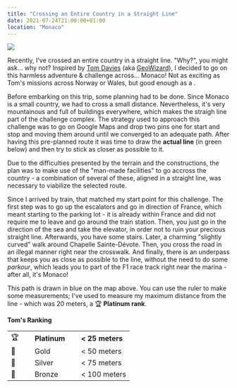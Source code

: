 ```yaml
---
title: "Crossing an Entire Country in a Straight Line"
date: 2021-07-24T21:00:00+01:00
location: "Monaco"
---
```

<!-- leaflet -->
<link rel="stylesheet" href="https://unpkg.com/leaflet@1.7.1/dist/leaflet.css" integrity="sha512-xodZBNTC5n17Xt2atTPuE1HxjVMSvLVW9ocqUKLsCC5CXdbqCmblAshOMAS6/keqq/sMZMZ19scR4PsZChSR7A==" crossorigin=""/>
<script src="https://unpkg.com/leaflet@1.7.1/dist/leaflet.js" integrity="sha512-XQoYMqMTK8LvdxXYG3nZ448hOEQiglfqkJs1NOQV44cWnUrBc8PkAOcXy20w0vlaXaVUearIOBhiXZ5V3ynxwA==" crossorigin=""></script>
<!-- leaflet-fullscreen -->
<script src='https://api.mapbox.com/mapbox.js/plugins/leaflet-fullscreen/v1.0.1/Leaflet.fullscreen.min.js'></script>
<link href='https://api.mapbox.com/mapbox.js/plugins/leaflet-fullscreen/v1.0.1/leaflet.fullscreen.css' rel='stylesheet' />
<!-- leaflet-draw (dependency) -->
<link rel="stylesheet" href="https://cdnjs.cloudflare.com/ajax/libs/leaflet.draw/0.3.2/leaflet.draw.css">
<script src="https://cdnjs.cloudflare.com/ajax/libs/leaflet.draw/0.3.2/leaflet.draw.js"></script>
<!-- leaflet-measurecontrol -->
<link rel="stylesheet" href="https://makinacorpus.github.io/Leaflet.MeasureControl/leaflet.measurecontrol.css">
<script src="https://cdn.jsdelivr.net/npm/leaflet.measurecontrol@1.1.0/leaflet.measurecontrol.min.js"></script>

![](/image/monaco.jpg)

Recently, I've crossed an entire country in a straight line. "Why?", you might ask... why not? Inspired by [Tom Davies](https://www.atlasobscura.com/articles/geowizard-davies-straight-line-mission-across) (aka [GeoWizard](https://www.youtube.com/channel/UCW5OrUZ4SeUYkUg1XqcjFYA)), I decided to go on this harmless adventure & challenge across... Monaco! Not as exciting as Tom's missions across Norway or Wales, but good enough as a .

Before embarking on this trip, some planning had to be done. Since Monaco is a small country, we had to cross a small distance. Nevertheless, it's very mountainous and full of buildings everywhere, which makes the straigh line part of the challenge complex. The strategy used to approach this challenge was to go on Google Maps and drop two pins one for start and stop and moving them around until we converged to an adequate path. After having this pre-planned route it was time to draw the **actual line** (in green below) and then try to stick as closer as possible to it.

<div id="xsmap"></div>

Due to the difficulties presented by the terrain and the constructions, the plan was to make use of the "man-made facilities" to go accross the country - a combination of several of these, aligned in a straight line, was necessary to viabilize the selected route.

Since I arrived by train, that matched my start point for this challenge. The first step was to go up the escalators and go in direction of France, which meant starting to the parking lot - it is already within France and did not require me to leave and go around the train station. Then, you just go in the direction of the sea and take the elevator, in order not to ruin your precious straight line. Afterwards, you have some stairs. Later, a charming "slightly curved" walk around Chapelle Sainte-Dévote. Then, you cross the road in an illegal manner right near the crosswalk. And finally, there is an underpass that keeps you as close as possible to the line, without the need to do some *parkour*, which leads you to part of the F1 race track right near the marina - after all, it's Monaco!

This path is drawn in blue on the map above. You can use the ruler to make some measurements; I've used to measure my maximum distance from the line - which was 20 meters, a 🏆 **Platinum rank**.

<div class="info">

**Tom's Ranking**

| | | |
|-|-|-|
| 🏆  &emsp; | **Platinum** &emsp; | **< 25 meters**  |
| 🥇 | Gold     | < 50 meters  |
| 🥈 | Silver   | < 75 meters  |
| 🥉 | Bronze   | < 100 meters |

<br/>

</div>


<script type="module">
(async () => {
	const map = L.map('xsmap').setView([51.505, -0.09], 13);
	map.addControl(new L.Control.Fullscreen());
	L.Control.measureControl().addTo(map);

	const response = await fetch("/other/monaco.geojson");
	const data = await response.json();
	const geojson = L.geoJson(data, {
		style: feature => {
			return feature.style;
		}
	});
	geojson.addTo(map);
	map.fitBounds(geojson.getBounds());

	// L.tileLayer('https://tiles.stadiamaps.com/tiles/osm_bright/{z}/{x}/{y}{r}.png?api_key=c07befc9-a828-4993-9ede-3071b3008b8c'
	L.tileLayer('https://{s}.tile.openstreetmap.org/{z}/{x}/{y}.png', {
		maxZoom: 20,
		//attribution: '&copy; <a href="https://stadiamaps.com/">Stadia Maps</a>, &copy; <a href="https://openmaptiles.org/">OpenMapTiles</a> &copy; <a href="http://openstreetmap.org">OpenStreetMap</a> contributors'
		attribution: '&copy; <a href="https://www.openstreetmap.org/copyright">OpenStreetMap</a> contributors'
	}).addTo(map);
})();
</script>

